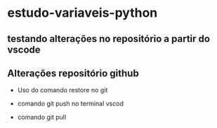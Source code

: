 # estudo-variaveis-python

## testando alterações no repositório a partir do vscode

## Alterações repositório github

* Uso do comando restore no git

* comando git push no terminal vscod

* comando git pull
